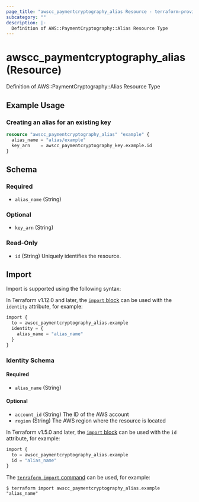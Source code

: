 ```yaml
---
page_title: "awscc_paymentcryptography_alias Resource - terraform-provider-awscc"
subcategory: ""
description: |-
  Definition of AWS::PaymentCryptography::Alias Resource Type
---
```


# awscc_paymentcryptography_alias (Resource)

Definition of AWS::PaymentCryptography::Alias Resource Type

## Example Usage

### Creating an alias for an existing key

```terraform
resource "awscc_paymentcryptography_alias" "example" {
  alias_name = "alias/example"
  key_arn    = awscc_paymentcryptography_key.example.id
}
```

<!-- schema generated by tfplugindocs -->
## Schema

### Required

- `alias_name` (String)

### Optional

- `key_arn` (String)

### Read-Only

- `id` (String) Uniquely identifies the resource.

## Import

Import is supported using the following syntax:

In Terraform v1.12.0 and later, the [`import` block](https://developer.hashicorp.com/terraform/language/import) can be used with the `identity` attribute, for example:

```terraform
import {
  to = awscc_paymentcryptography_alias.example
  identity = {
    alias_name = "alias_name"
  }
}
```

<!-- schema generated by tfplugindocs -->
### Identity Schema

#### Required

- `alias_name` (String)

#### Optional

- `account_id` (String) The ID of the AWS account
- `region` (String) The AWS region where the resource is located

In Terraform v1.5.0 and later, the [`import` block](https://developer.hashicorp.com/terraform/language/import) can be used with the `id` attribute, for example:

```terraform
import {
  to = awscc_paymentcryptography_alias.example
  id = "alias_name"
}
```

The [`terraform import` command](https://developer.hashicorp.com/terraform/cli/commands/import) can be used, for example:

```shell
$ terraform import awscc_paymentcryptography_alias.example "alias_name"
```